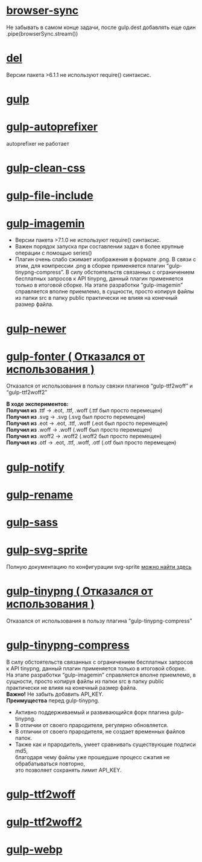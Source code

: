# [browser-sync][def]
Не забывать в самом конце задачи, после gulp.dest добавлять еще один .pipe(browserSync.stream())
# [del][def2]
Версии пакета >6.1.1 не используют require() синтаксис.
# [gulp][def3]
# [gulp-autoprefixer][def4]
autoprefixer не работает
# [gulp-clean-css][def5]
# [gulp-file-include][def6]
# [gulp-imagemin][def15]
- Версии пакета >7.1.0 не используют require() синтаксис.<br>
- Важен порядок запуска при составлении задач в более крупные операции с помощью series()<br>
- Плагин очень слабо сжимает изображения в формате .png. В связи с этим, для компрессии .png в сборке применяется плагин “gulp-tinypng-compress”. В силу обстоятельств связанных с ограничением бесплатных запросов к API tinypng, данный плагин применяется только в итоговой сборке. На этапе разработки “gulp-imagemin” справляется вполне приемлемо, в сущности, просто копируя файлы из папки src в папку public практически не влияя на конечный размер файла.
# [gulp-newer][def16]
# [gulp-fonter ( Отказался от использования )][def7]
Отказался от использования в пользу связки плагинов “gulp-ttf2woff” и “gulp-ttf2woff2”

**В ходе экспериментов:**<br>
**Получил из** .ttf -> .eot, .ttf, .woff (.ttf был просто перемещен)<br>
**Получил из** .svg -> .svg (.svg был просто перемещен)<br>
**Получил из** .eot -> .eot, .ttf, .woff (.eot был просто перемещен)<br>
**Получил из** .woff -> .woff (.woff был просто перемещен)<br>
**Получил из** .woff2 -> .woff2 (.woff2 был просто перемещен)<br>
**Получил из** .otf -> .eot, .ttf, .woff, .otf (.otf был просто перемещен)<br>
# [gulp-notify][def8]
# [gulp-rename][def9]
# [gulp-sass][def10]
# [gulp-svg-sprite][def11]
Полную документацию по конфигурации svg-sprite [можно найти здесь][def12]

# [gulp-tinypng ( Отказался от использования )][def18]
Отказался от использования в пользу плагина “gulp-tinypng-compress”

# [gulp-tinypng-compress][def17]
В силу обстоятельств связанных с ограничением бесплатных запросов к API tinypng, данный плагин применяется только в итоговой сборке.<br>
На этапе разработки “gulp-imagemin” справляется вполне приемлемо, в сущности, просто копируя файлы из папки src в папку public практически не влияя на конечный размер файла.<br>
**Важно!** Не забыть добавить API_KEY.<br>
**Преимущества** перед gulp-tinypng.<br>
- Активно поддерживаемый и развивающийся форк плагина gulp-tinypng.<br>
- В отличии от своего прародителя, регулярно обновляется.<br>
- В отличии от своего прародителя, не создает временных файлов папок.<br>
- Также как и прародитель, умеет сравнивать существующие подписи md5,<br>
благодаря чему файлы уже прошедшие процесс сжатия не обрабатываться повторно,<br>
это позволяет сохранять лимит API_KEY.

# [gulp-ttf2woff][def13]
# [gulp-ttf2woff2][def14]
# [gulp-webp][def19]

[def]: https://github.com/BrowserSync/browser-sync
[def2]: https://github.com/sindresorhus/del
[def3]: https://github.com/gulpjs/gulp
[def4]: https://github.com/sindresorhus/gulp-autoprefixer
[def5]: https://github.com/scniro/gulp-clean-css
[def6]: https://github.com/haoxins/gulp-file-include
[def7]: https://github.com/Mazgrze/gulp-fonter
[def8]: https://github.com/mikaelbr/gulp-notify
[def9]: https://github.com/hparra/gulp-rename
[def10]: https://github.com/dlmanning/gulp-sass
[def11]: https://github.com/svg-sprite/gulp-svg-sprite
[def12]: https://github.com/svg-sprite/svg-sprite/blob/main/docs/configuration.md
[def13]: https://github.com/nfroidure/gulp-ttf2woff
[def14]: https://github.com/nfroidure/gulp-ttf2woff2
[def15]: https://github.com/sindresorhus/gulp-imagemin
[def16]: https://github.com/tschaub/gulp-newer
[def17]: https://github.com/stnvh/gulp-tinypng-compress
[def18]: https://github.com/creativeaura/gulp-tinypng
[def19]: https://github.com/sindresorhus/gulp-webp
